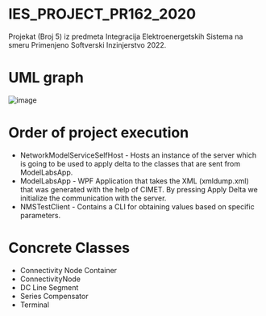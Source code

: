 # IES_PROJECT_PR162_2020

Projekat (Broj 5) iz predmeta Integracija Elektroenergetskih Sistema na smeru Primenjeno Softverski Inzinjerstvo 2022.

# UML graph
![image](https://github.com/Dualxyz/IES_PROJECT_PR162_2020/assets/17052851/73d342f9-2051-40e0-b4a2-3cdabdcfd620)

# Order of project execution
- NetworkModelServiceSelfHost - Hosts an instance of the server which is going to be used to apply delta to the classes that are sent from ModelLabsApp.
- ModelLabsApp - WPF Application that takes the XML (xmldump.xml) that was generated with the help of CIMET. By pressing Apply Delta we initialize the communication with the server.
- NMSTestClient - Contains a CLI for obtaining values based on specific parameters.

# Concrete Classes
- Connectivity Node Container
- ConnectivityNode
- DC Line Segment
- Series Compensator
- Terminal

